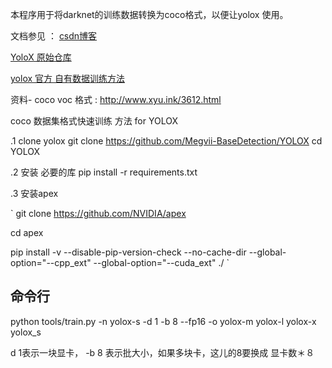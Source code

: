 本程序用于将darknet的训练数据转换为coco格式，以便让yolox 使用。



文档参见 ： [csdn博客](https://blog.csdn.net/znsoft/article/details/119059967)

[YoloX 原始仓库](https://github.com/Megvii-BaseDetection/YOLOX)

[yolox 官方 自有数据训练方法](https://github.com/Megvii-BaseDetection/YOLOX/blob/main/docs/train_custom_data.md)





资料-  coco voc 格式 : http://www.xyu.ink/3612.html

coco 数据集格式快速训练 方法 for YOLOX

.1 clone yolox
  git clone  https://github.com/Megvii-BaseDetection/YOLOX
  cd YOLOX
  
.2 安装 必要的库 
  pip install -r requirements.txt
  
.3 安装apex

  `
git clone https://github.com/NVIDIA/apex

cd apex

pip install -v --disable-pip-version-check --no-cache-dir --global-option="--cpp_ext" --global-option="--cuda_ext" ./
`
## 命令行
python tools/train.py -n yolox-s -d 1 -b 8 --fp16 -o yolox-m  yolox-l yolox-x  yolox_s

d 1表示一块显卡， -b 8 表示批大小，如果多块卡，这儿的8要换成  显卡数＊８

